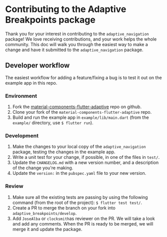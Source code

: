 # Contributing to the Adaptive Breakpoints package

Thank you for your interest in contributing to the `adaptive_navigation` package! We love receiving contributions, and your work helps the whole community. This doc will walk you through the easiest way to make a change and have it submitted to the `adaptive_navigation` package.

## Developer workflow

The easiest workflow for adding a feature/fixing a bug is to test it out on the example app in this
repo.

### Environment

1. Fork the [material-components-flutter-adaptive](https://github.com/material-components/material-components-flutter-adaptive)
 repo on github.
1. Clone your fork of the `material-components-flutter-adaptive` repo.
1. Build and run the example app in `example/lib/main.dart` (from the `example/` directory, use `$ flutter run`).

### Development

1. Make the changes to your local copy of the `adaptive_navigation` package, testing the changes in the example app.
1. Write a unit test for your change, if possible, in one of the files in `test/`.
1. Update the `CHANGELOG.md` with a new version number, and a description of the change you're making.
1. Update the `version:` in the `pubspec.yaml` file to your new version.

### Review

1. Make sure all the existing tests are passing by using the following command (from the root of the project): `$ flutter test test/`.
1. Create a PR to merge the branch on your fork into `adaptive_breakpoints/develop`.
1. Add `JoseAlba` or `clocksmith`as reviewer on the PR. We will take a look and add any comments. When the PR is ready to be merged, we will merge it and update the package.
